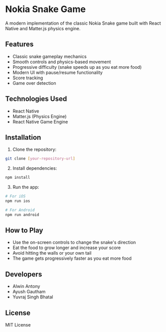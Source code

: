 # Nokia Snake Game

A modern implementation of the classic Nokia Snake game built with React Native and Matter.js physics engine.

## Features

- Classic snake gameplay mechanics
- Smooth controls and physics-based movement
- Progressive difficulty (snake speeds up as you eat more food)
- Modern UI with pause/resume functionality
- Score tracking
- Game over detection

## Technologies Used

- React Native
- Matter.js (Physics Engine)
- React Native Game Engine

## Installation

1. Clone the repository:
```bash
git clone [your-repository-url]
```

2. Install dependencies:
```bash
npm install
```

3. Run the app:
```bash
# For iOS
npm run ios

# For Android
npm run android
```

## How to Play

- Use the on-screen controls to change the snake's direction
- Eat the food to grow longer and increase your score
- Avoid hitting the walls or your own tail
- The game gets progressively faster as you eat more food

## Developers

- Alwin Antony
- Ayush Gautham
- Yuvraj Singh Bhatal

## License

MIT License 